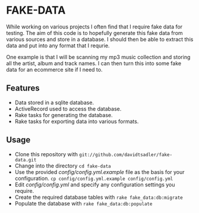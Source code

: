 # FAKE-DATA

While working on various projects I often find that I require fake data for testing. The aim of this code is to hopefully generate this fake data from various sources and store in a database. I should then be able to extract this data and put into any format that I requrie.

One example is that I will be scanning my mp3 music collection and storing all the artist, album and track names. I can then turn this into some fake data for an ecommerce site if I need to. 

## Features

* Data stored in a sqlite database.
* ActiveRecord used to access the database.
* Rake tasks for generating the database.
* Rake tasks for exporting data into various formats.

## Usage

* Clone this repository with `git://github.com/davidtsadler/fake-data.git`
* Change into the directory `cd fake-data`
* Use the provided *config/config.yml.example* file as the basis for your configuration. `cp config/config.yml.example config/config.yml`
* Edit *config/config.yml* and specify any configuration settings you require.
* Create the required database tables with `rake fake_data:db:migrate` 
* Populate the database with `rake fake_data:db:populate`
